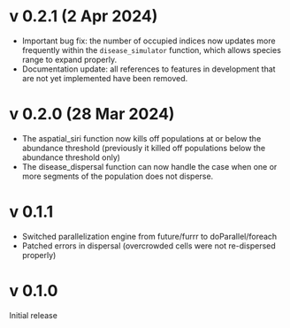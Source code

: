 # v 0.2.1 (2 Apr 2024)

- Important bug fix: the number of occupied indices now updates more frequently within the 
`disease_simulator` function, which allows species range to expand properly.
- Documentation update: all references to features in development that are not yet
implemented have been removed.

# v 0.2.0 (28 Mar 2024)

- The aspatial_siri function now kills off populations at or below the abundance threshold (previously it killed off populations below the abundance threshold only)
- The disease_dispersal function can now handle the case when one or more segments of the population does not disperse.

# v 0.1.1

- Switched parallelization engine from future/furrr to doParallel/foreach
- Patched errors in dispersal (overcrowded cells were not re-dispersed properly)

# v 0.1.0

Initial release
